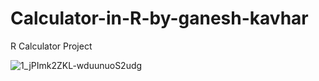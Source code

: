 # Calculator-in-R-by-ganesh-kavhar
R Calculator Project


![1_jPImk2ZKL-wduunuoS2udg](https://user-images.githubusercontent.com/20369800/56293765-5d748380-6147-11e9-8da8-d45c905ecdf0.png)
